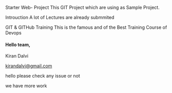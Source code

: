 Starter Web- Project
This GIT Project which are using as Sample Project.

Introuction 
A lot of Lectures are already submmited

GIT & GITHub Training
This is the famous and of the Best Training Course of Devops


#### Hello team,
Kiran Dalvi

kirandalvi@gmail.com

hello please check any issue or not

we have more work
